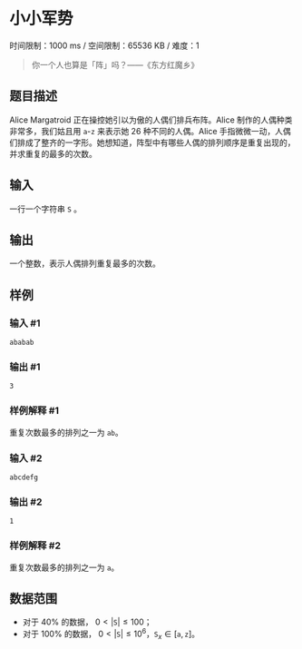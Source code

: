 # 小小军势

时间限制：1000 ms / 空间限制：65536 KB / 难度：1

> 你一个人也算是「阵」吗？——《东方红魔乡》

## 题目描述

Alice Margatroid 正在操控她引以为傲的人偶们排兵布阵。Alice 制作的人偶种类非常多，我们姑且用 `a`-`z` 来表示她 $26$ 种不同的人偶。Alice 手指微微一动，人偶们排成了整齐的一字形。她想知道，阵型中有哪些人偶的排列顺序是重复出现的，并求重复的最多的次数。

## 输入

一行一个字符串 $\texttt{S}$ 。

## 输出

一个整数，表示人偶排列重复最多的次数。

## 样例

### 输入 #1

    ababab

### 输出 #1

    3

### 样例解释 #1

重复次数最多的排列之一为 `ab`。

### 输入 #2

    abcdefg

### 输出 #2

    1

### 样例解释 #2

重复次数最多的排列之一为 `a`。

## 数据范围

+ 对于 $40\%$ 的数据， $0< |\texttt{S}| \le 100$；
+ 对于 $100\%$ 的数据， $0< |\texttt{S}| \le 10^6$，$\texttt{S}_x\in[\texttt{a},\texttt{z}]$。

